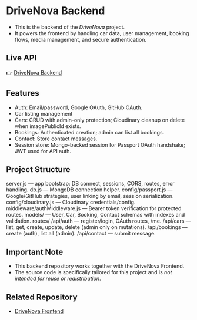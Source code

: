 # DriveNova Backend

- This is the backend of the *DriveNova* project.  
- It powers the frontend by handling car data, user management, booking flows, media management, and secure authentication.

## Live API
👉 [DriveNova Backend](https://drivenova-backend.onrender.com)

## Features
- Auth: Email/password, Google OAuth, GitHub OAuth.
- Car listing management
- Cars: CRUD with admin-only protection; Cloudinary cleanup on delete when imagePublicId exists.
- Bookings: Authenticated creation; admin can list all bookings.
- Contact: Store contact messages.
- Session store: Mongo-backed session for Passport OAuth handshake; JWT used for API auth.

## Project Structure
server.js — app bootstrap: DB connect, sessions, CORS, routes, error handling.
db.js — MongoDB connection helper.
config/passport.js — Google/GitHub strategies, user linking by email, session serialization.
config/cloudinary.js — Cloudinary credentials/config.
middleware/authMiddleware.js — Bearer token verification for protected routes.
models/ — User, Car, Booking, Contact schemas with indexes and validation.
routes/
/api/auth — register/login, OAuth routes, /me.
/api/cars — list, get, create, update, delete (admin only on mutations).
/api/bookings — create (auth), list all (admin).
/api/contact — submit message.

## Important Note
- This backend repository works together with the DriveNova Frontend.  
- The source code is specifically tailored for this project and is *not intended for reuse or redistribution*.

## Related Repository
- [DriveNova Frontend](https://drivenova.onrender.com)
